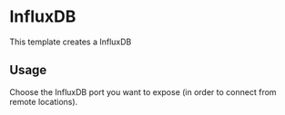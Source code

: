 # InfluxDB

This template creates a InfluxDB

## Usage

Choose the InfluxDB port you want to expose (in order to connect from remote locations).